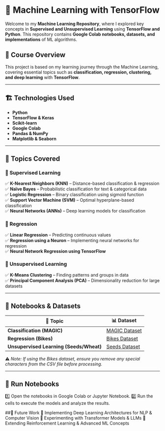 # 🚀 Machine Learning with TensorFlow  

Welcome to my **Machine Learning Repository**, where I explored key concepts in **Supervised and Unsupervised Learning** using **TensorFlow and Python**. This repository contains **Google Colab notebooks, datasets, and implementations** of ML algorithms.  

## 📌 Course Overview  
This project is based on my learning journey through the Machine Learning, covering essential topics such as **classification, regression, clustering, and deep learning** with **TensorFlow**.  

---

## 🏗 Technologies Used  
- **Python**  
- **TensorFlow & Keras**  
- **Scikit-learn**  
- **Google Colab**  
- **Pandas & NumPy**  
- **Matplotlib & Seaborn**  

---

## 📖 Topics Covered  

### 🔹 Supervised Learning  
✅ **K-Nearest Neighbors (KNN)** – Distance-based classification & regression  
✅ **Naïve Bayes** – Probabilistic classification for text & categorical data  
✅ **Logistic Regression** – Binary classification using sigmoid function  
✅ **Support Vector Machine (SVM)** – Optimal hyperplane-based classification  
✅ **Neural Networks (ANNs)** – Deep learning models for classification  

### 🔹 Regression  
✅ **Linear Regression** – Predicting continuous values  
✅ **Regression using a Neuron** – Implementing neural networks for regression  
✅ **Neural Network Regression using TensorFlow**  

### 🔹 Unsupervised Learning  
✅ **K-Means Clustering** – Finding patterns and groups in data  
✅ **Principal Component Analysis (PCA)** – Dimensionality reduction for large datasets  

---

## 📂 Notebooks & Datasets  

| 📌 Topic | 📊 Dataset |  
|----------|------------|  
| **Classification (MAGIC)** |[MAGIC Dataset](https://archive.ics.uci.edu/ml/datasets/magic+gamma+telescope) |  
| **Regression (Bikes)** | [Bikes Dataset](https://archive.ics.uci.edu/ml/datasets/bike+sharing+dataset) |  
| **Unsupervised Learning (Seeds/Wheat)** | [Seeds Dataset](https://archive.ics.uci.edu/ml/datasets/seeds) |  

⚠️ *Note: If using the Bikes dataset, ensure you remove any special characters from the CSV file before processing.*  

---


## 🔧 Run Notebooks
1️⃣ Open the notebooks in Google Colab or Jupyter Notebook.
2️⃣ Run the cells to execute the models and analyze the results.

##🎯 Future Work
🔹 Implementing Deep Learning Architectures for NLP & Computer Vision
🔹 Experimenting with Transformer Models & LLMs
🔹 Extending Reinforcement Learning & Advanced ML Concepts

